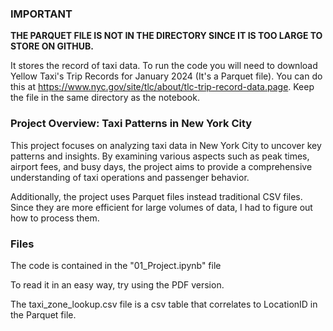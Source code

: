 ### IMPORTANT

<b>THE PARQUET FILE IS NOT IN THE DIRECTORY SINCE IT IS TOO LARGE TO STORE ON GITHUB.</b>

It stores the record of taxi data. To run the code you will need to download Yellow Taxi's Trip Records for January 2024 (It's a Parquet file).
You can do this at https://www.nyc.gov/site/tlc/about/tlc-trip-record-data.page.
Keep the file in the same directory as the notebook.


### Project Overview: Taxi Patterns in New York City

This project focuses on analyzing taxi data in New York City to uncover key patterns and insights.
By examining various aspects such as peak times, airport fees,
and busy days, the project aims to provide a comprehensive understanding of taxi operations and passenger behavior.


Additionally, the project uses Parquet files instead traditional CSV files.
Since they are more efficient for large volumes of data, I had to figure out how to process them.

### Files

The code is contained in the "01_Project.ipynb" file

To read it in an easy way, try using the PDF version.


The taxi_zone_lookup.csv file is a csv table that correlates to LocationID in the Parquet file.










